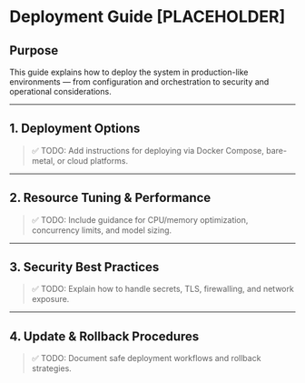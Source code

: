 # Deployment Guide [PLACEHOLDER]

## Purpose
This guide explains how to deploy the system in production-like environments — from configuration and orchestration to security and operational considerations.

---

## 1. Deployment Options
> ✅ TODO: Add instructions for deploying via Docker Compose, bare-metal, or cloud platforms.

---

## 2. Resource Tuning & Performance
> ✅ TODO: Include guidance for CPU/memory optimization, concurrency limits, and model sizing.

---

## 3. Security Best Practices
> ✅ TODO: Explain how to handle secrets, TLS, firewalling, and network exposure.

---

## 4. Update & Rollback Procedures
> ✅ TODO: Document safe deployment workflows and rollback strategies.
